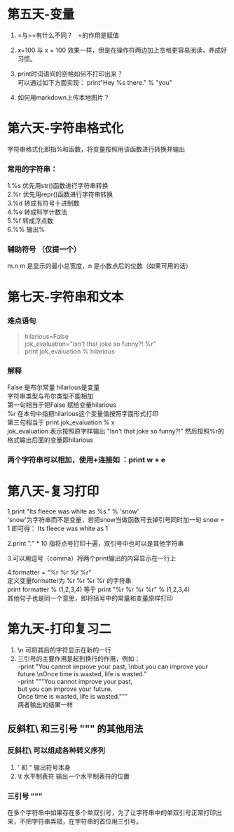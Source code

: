 # 第五天-变量
1. =与==有什么不同？  
   =的作用是赋值  
   
2. x=100 与 x = 100 效果一样，但是在操作符两边加上空格更容易阅读，养成好习惯。  
3. print时词语间的空格如何不打印出来？  
可以通过如下方面实现： print"Hey %s there." % "you"  
4. 如何用markdown上传本地图片？


# 第六天-字符串格式化
 字符串格式化即指%和函数，将变量按照用该函数进行转换并输出
### 常用的字符串：  
 1.%s 优先用str()函数进行字符串转换  
 2.%r	优先用repr()函数进行字符串转换  
 3.%d	转成有符号十进制数  
 4.%e 转成科学计数法  
 5.%f 转成浮点数  
 6.%% 输出%  
### 辅助符号 （仅提一个）  
 m.n	m 是显示的最小总宽度，n 是小数点后的位数（如果可用的话）
 
 # 第七天-字符串和文本
 ### 难点语句  
>hilarious=False  
jok_evaluation="Isn't that joke so funny?! %r"  
print jok_evaluation % hilarious  
### 解释  
False 是布尔常量  hilarious是变量  
字符串类型与布尔类型不能相加  
第一句相当于把False 赋给变量hilarious  
%r 在本句中指把hilarious这个变量值按照字面形式打印  
第三句相当于 print jok_evaluation % x   
jok_evaluation 表示按照原字样输出 "Isn't that joke so funny?!" 然后按照%r的格式输出后面的变量即hilarious
### 两个字符串可以相加，使用+连接如 ：print w + e


# 第八天-复习打印

 1.print "Its fleece was white as %s." % 'snow'  
 'snow'为字符串而不是变量，若把snow当做函数可去掉引号同时加一句 snow = 1 即可得：
 Its fleece was white as 1   
 
 2.print "." * 10 指将点号打印十遍，双引号中也可以是其他字符串   
 
 3.可以用逗号（comma）将两个print输出的内容显示在一行上

4.formatter = "%r %r %r %r"  
定义变量formatter为 %r %r %r %r  的字符串   
print formatter % (1,2,3,4)  等于  print "%r %r %r %r" % (1,2,3,4)   
其他句子也是同一个意思，即将括号中的常量和变量原样打印  

# 第九天-打印复习二
1. \n 可将其后的字符显示在新的一行  
2. 三引号的主要作用是起到换行的作用，例如：  
-print "You cannot improve your past, \nbut you can improve your future.\nOnce time is wasted, life is wasted."   
-print """You cannot improve your past,  
but you can improve your future.  
Once time is wasted, life is wasted."""   
两者输出的结果一样

## 反斜杠\ 和三引号 """ 的其他用法  
### 反斜杠\ 可以组成各种转义序列  
1. \' 和 \"  输出符号本身
2. \t 水平制表符 输出一个水平制表符的位置  

### 三引号 """  
在多个字符串中如果存在多个单双引号，为了让字符串中的单双引号正常打印出来，不把字符串弄错，在字符串的首位用三引号。
